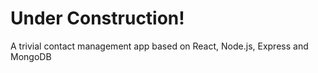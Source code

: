 # Under Construction!

A trivial contact management app based on React, Node.js, Express and MongoDB
